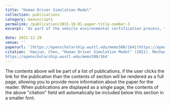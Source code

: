 ```yaml
---
title: "Human Driver Simulation Model"
collection: publications
category: manuscripts
permalink: /publication/2015-10-01-paper-title-number-3
excerpt: 'As part of the vehicle environmental certification process, the Environmental Protection Agency (EPA) requires automobile manufacturers to run a series of “drive cycle” tests to evaluate the efficiency of a vehicle (miles/gallon for internal combustion engine vehicles or Wh/mile for electric vehicles). For these tests, the dynamometer must be controlled by a human driver. The goal of this project is to create a simulation model of a human driver performing an automobile speed control task using MATLAB and Simulink. This model mimics human control tendencies and error as closely as possible by tuning parameter values to best-fit experimental data. Outputs from the model are brake pedal and accelerator pedal positions. Inputs to the model are the current desired vehicle speed, the current actual vehicle speed, and the desired vehicle speed a short time in the future. This preview of the desired speed is available to human drivers in the dynamometer test, and including preview as a control pathway in the simulation model was critical to producing reasonable results.'

date: 2021-12-29
venue: ''
paperurl: '[https://openscholarship.wustl.edu/mems500/164](https://openscholarship.wustl.edu/cgi/viewcontent.cgi?article=1175&context=mems500)'
citation: 'Haojun, Chen, "Human Driver Simulation Model" (2021). Mechanical Engineering and Materials Science Independent Study. 164.
https://openscholarship.wustl.edu/mems500/164'
---
```


The contents above will be part of a list of publications, if the user clicks the link for the publication than the contents of section will be rendered as a full page, allowing you to provide more information about the paper for the reader. When publications are displayed as a single page, the contents of the above "citation" field will automatically be included below this section in a smaller font.

